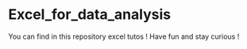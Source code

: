 # Excel_for_data_analysis
You can find in this repository excel tutos ! Have fun and stay curious !
